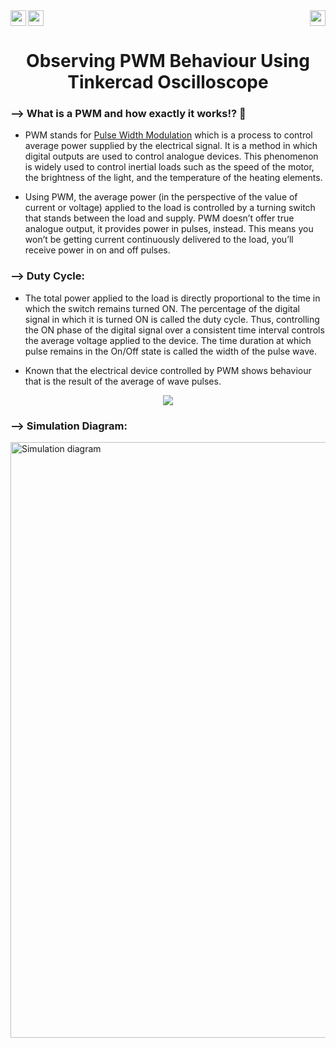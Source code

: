 <div>
<a href="https://www.arduino.cc/"><img src="https://img.shields.io/badge/MicroController%3A-Arduino%20UNO%203-green[700]"height="25" align="left"></a>
<a href="https://www.tinkercad.com/things/6sPd7v0lE5K?sharecode=bRUlGeeJrNxdif_1R4nE3-BGLVqJF6D2BW3rW7xpatg"><img src="https://img.shields.io/badge/Simulation:-Click%20to%20Simulate -blue" height="25"></a>
<a href="https://www.microchip.com/en-us/product/ATmega328P"><img src="https://img.shields.io/badge/Processor%3A-Atmega328P-black" height="25" align="right"></a>
</div>

<div align="center">
   <h1>Observing PWM Behaviour Using Tinkercad Oscilloscope</h1>
</div>

### --> What is a PWM and how exactly it works!? 🤔
- PWM stands for <a href="https://www.theengineeringprojects.com/2018/10/introduction-to-pwm-pulse-width-modulation.html">Pulse Width Modulation</a> which is a process to control average power supplied by the electrical signal. It is a method in which digital outputs are used to control analogue devices. This phenomenon is widely used to control inertial loads such as the speed of the motor, the brightness of the light, and the temperature of the heating elements.

- Using PWM, the average power (in the perspective of the value of current or voltage) applied to the load is controlled by a turning switch that stands between the load and supply. PWM doesn’t offer true analogue output, it provides power in pulses, instead. This means you won’t be getting current continuously delivered to the load, you’ll receive power in on and off pulses.

### --> Duty Cycle:

- The total power applied to the load is directly proportional to the time in which the switch remains turned ON. The percentage of the digital signal in which it is turned ON is called the duty cycle. Thus, controlling the ON phase of the digital signal over a consistent time interval controls the average voltage applied to the device. The time duration at which pulse remains in the On/Off state is called the width of the pulse wave.

- Known that the electrical device controlled by PWM shows behaviour that is the result of the average of wave pulses.

<div align="center">
<img src="https://res.cloudinary.com/rs-designspark-live/image/upload/c_limit,w_758/f_auto/v1/article/pwm1_5b5a238f95dc10f912bb0a66419d19884fbdd5e6"  >
</div>

### --> Simulation Diagram:

<a href="https://www.tinkercad.com/things/6sPd7v0lE5K?sharecode=bRUlGeeJrNxdif_1R4nE3-BGLVqJF6D2BW3rW7xpatg"><img width="953" alt="Simulation diagram" src="https://user-images.githubusercontent.com/91147942/167164354-de51d842-3ecf-42fc-92b6-7d1288430020.png">
</a>